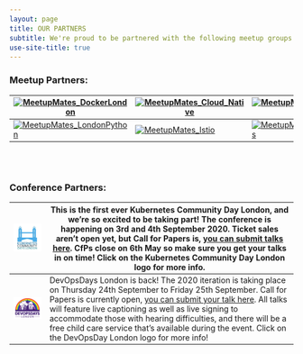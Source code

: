 ```yaml
---
layout: page
title: OUR PARTNERS
subtitle: We're proud to be partnered with the following meetup groups and conferences! Check out more info on each partner by clicking their logo.
use-site-title: true
---
```


### Meetup Partners:

|[![MeetupMates_DockerLondon](/img/MeetupMates_Docker_London.png "Docker London loves Meetup Mates!")](https://www.meetup.com/Docker-London/)|[![MeetupMates_Cloud_Native](/img/MeetupMates_Cloud_Native.png "Cloud Native London loves Meetup Mates!")](https://www.meetup.com/Cloud-Native-London/)|[![MeetupMates_London_DevOps](/img/MeetupMates_London_DevOpsSmaller.png "London DevOps loves Meetup Mates!")](https://www.meetup.com/London-DevOps/)|[![MeetupMates_Kubernetes](/img/MeetupMates_Kubernetes.png "Kubernetes loves Meetup Mates!")](https://www.meetup.com/Kubernetes-London/)|[![MeetupMates_Microservices](/img/MeetupMates_MicroservicesSmall.png "Microservices London loves Meetup Mates!")](https://www.meetup.com/London-Microservices-User-Group/)|
|---|---|---|---|---|
|[![MeetupMates_LondonPython](/img/MeetupMates_LondonPython.png "London Python loves Meetup Mates!")](https://www.meetup.com/LondonPython)|[![MeetupMates_Istio](/img/MeetupMates_Istio.png "Istio London loves Meetup Mates!")](https://www.meetup.com/Istio-London/)|[![MeetupMates_LondonGophers](/img/MeetupMates_LondonGophers.png "London Gophers loves Meetup Mates!")](https://www.meetup.com/LondonGophers/)|[![MeetupMates_DevOpsUnderground](/img/MeetupMates_DevOpsUndergroundSquare.png "DevOps Underground loves Meetup Mates!")](https://www.meetup.com/DevOps-Underground/)|[![MeetupMates_LondonScala](/img/MeetupMates_%20LondonScala_smaller.png "London Scala User Group loves Meetup Mates!")](https://www.meetup.com/london-scala/)|

<div><br><br></div>

### Conference Partners:

|[![MeetupMates_KubernetesCommunityDay](/img/KubernetesCommunityDays_London.jpg "Kubernetes Community Day London loves Meetup Mates!")](https://kubernetescommunitydays.org/events/2020-london/)| This is the first ever Kubernetes Community Day London, and we’re so excited to be taking part! The conference is happening on 3rd and 4th September 2020. Ticket sales aren’t open yet, but Call for Papers is, [you can submit talks here]( https://kubernetescommunitydays.org/speaking/). CfPs close on 6th May so make sure you get your talks in on time! Click on the Kubernetes Community Day London logo for more info.|
|---|---|
|[![MeetupMates_DevOpsDaysLondon](/img/DevOpsDays_London.png "DevOpsDays London loves Meetup Mates!")](https://devopsdays.org/events/2020-london/welcome/)| DevOpsDays London is back! The 2020 iteration is taking place on Thursday 24th September to Friday 25th September. Call for Papers is currently open, [you can submit your talk here]( https://devopsdays.org/events/2020-london/propose). All talks will feature live captioning as well as live signing to accommodate those with hearing difficulties, and there will be a free child care service that’s available during the event. Click on the DevOpsDay London logo for more info! |
